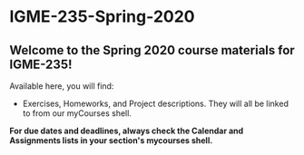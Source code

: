 # IGME-235-Spring-2020

## Welcome to the Spring 2020 course materials for IGME-235!

Available here, you will find:
- Exercises, Homeworks, and Project descriptions.  They will all be linked to from our myCourses shell.

**For due dates and deadlines, always check the Calendar and Assignments lists in your section's mycourses shell.**

